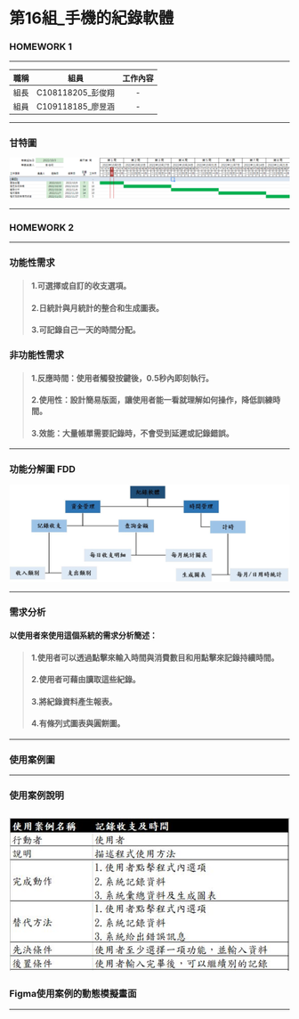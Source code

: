 # 第16組_手機的紀錄軟體
### HOMEWORK 1
---
|職稱|組員|工作內容|
|:----:|:---------------:|:---:|
| 組長 |C108118205_彭俊翔 |  -  |
| 組員 |C109118185_廖昱涵 |  -  |

---
### 甘特圖
![gantt](gantt.png "gantt")

---
### HOMEWORK 2
---
### 功能性需求
> #### 1.可選擇或自訂的收支選項。
> #### 2.日統計與月統計的整合和生成圖表。
> #### 3.可記錄自己一天的時間分配。
### 非功能性需求
> #### 1.反應時間：使用者觸發按鍵後，0.5秒內即刻執行。
> #### 2.使用性：設計簡易版面，讓使用者能一看就理解如何操作，降低訓練時間。
> #### 3.效能：大量帳單需要記錄時，不會受到延遲或記錄錯誤。
---
### 功能分解圖 FDD
![fdd](FDD.JPG "fdd")

---
### 需求分析
#### 以使用者來使用這個系統的需求分析簡述：
> #### 1.使用者可以透過點擊來**輸入時間與消費數目**和用點擊來**記錄持續時間**。
> #### 2.使用者可藉由讀取這些紀錄。
> #### 3.將紀錄資料**產生報表**。
> #### 4.有條列式圖表與圓餅圖。

---
### 使用案例圖

---
### 使用案例說明
![usecase](usecase.jpg "usecase")
---
### Figma使用案例的動態模擬畫面

---

